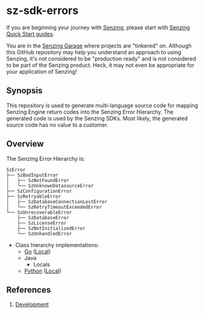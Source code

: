 # sz-sdk-errors

If you are beginning your journey with
[Senzing](https://senzing.com/),
please start with
[Senzing Quick Start guides](https://docs.senzing.com/quickstart/).

You are in the
[Senzing Garage](https://github.com/senzing-garage)
where projects are "tinkered" on.
Although this GitHub repository may help you understand an approach to using Senzing,
it's not considered to be "production ready" and is not considered to be part of the Senzing product.
Heck, it may not even be appropriate for your application of Senzing!

## Synopsis

This repository is used to generate multi-language source code for mapping Senzing Engine return codes into the Senzing Error Hierarchy.
The generated code is used by the Senzing SDKs.
Most likely, the generated source code has no value to a customer.

## Overview

The Senzing Error Hierarchy is:

```console
SzError
├── SzBadInputError
│   ├── SzNotFoundError
│   └── SzUnknownDatasourceError
├── SzConfigurationError
├── SzRetryableError
│   ├── SzDatabaseConnectionLostError
│   └── SzRetryTimeoutExceededError
└── SzUnrecoverableError
    ├── SzDatabaseError
    ├── SzLicenseError
    ├── SzNotInitializedError
    └── SzUnhandledError
```

- Class hierarchy implementations:
  - [Go](https://github.com/senzing-garage/sz-sdk-go/blob/main/szerror/main.go)
    ([Local](go/main.go))
  - Java
    - Locals
  - [Python](https://github.com/senzing-garage/sz-sdk-python/blob/main/src/senzing/szerror.py)
    ([Local](python/szerrors.py))

## References

1. [Development](docs/development.md)
